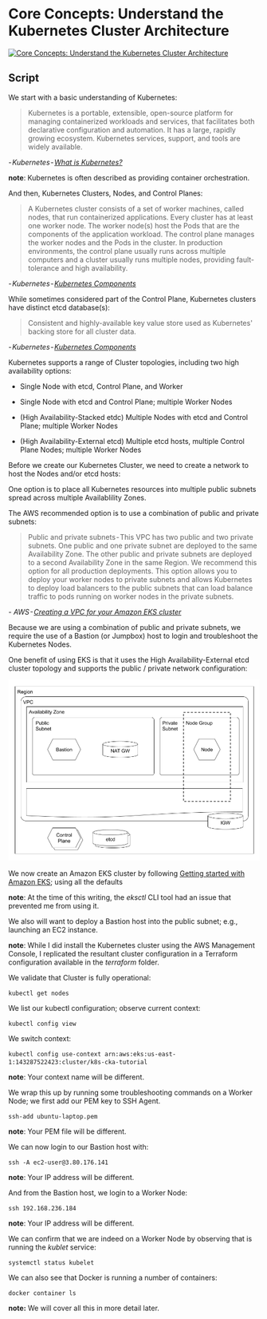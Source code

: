 # Core Concepts: Understand the Kubernetes Cluster Architecture

[![Core Concepts: Understand the Kubernetes Cluster Architecture](http://img.youtube.com/vi/lp9Swv1G5SI/0.jpg)](
https://youtu.be/lp9Swv1G5SI)

## Script

We start with a basic understanding of Kubernetes:

> Kubernetes is a portable, extensible, open-source platform for managing containerized workloads and services, that facilitates both declarative configuration and automation. It has a large, rapidly growing ecosystem. Kubernetes services, support, and tools are widely available.

*- Kubernetes - [What is Kubernetes?](https://kubernetes.io/docs/concepts/overview/what-is-kubernetes/)*

**note**: Kubernetes is often described as providing container orchestration.

And then, Kubernetes Clusters, Nodes, and Control Planes:

> A Kubernetes cluster consists of a set of worker machines, called nodes, that run containerized applications. Every cluster has at least one worker node.
The worker node(s) host the Pods that are the components of the application workload. The control plane manages the worker nodes and the Pods in the cluster. In production environments, the control plane usually runs across multiple computers and a cluster usually runs multiple nodes, providing fault-tolerance and high availability.

*- Kubernetes - [Kubernetes Components](https://kubernetes.io/docs/concepts/overview/components/)*

While sometimes considered part of the Control Plane, Kubernetes clusters have distinct etcd database(s):

> Consistent and highly-available key value store used as Kubernetes' backing store for all cluster data.

*- Kubernetes - [Kubernetes Components](https://kubernetes.io/docs/concepts/overview/components/)*

Kubernetes supports a range of Cluster topologies, including two high availability options:

- Single Node with etcd, Control Plane, and Worker

- Single Node with etcd and Control Plane; multiple Worker Nodes

- (High Availability-Stacked etdc) Multiple Nodes with etcd and Control Plane; multiple Worker Nodes

- (High Availability-External etcd) Multiple etcd hosts, multiple Control Plane Nodes; multiple Worker Nodes

Before we create our Kubernetes Cluster, we need to create a network to host the Nodes and/or etcd hosts:

One option is to place all Kubernetes resources into multiple public subnets spread across multiple Availablility Zones.

The AWS recommended option is to use a combination of public and private subnets:

> Public and private subnets - This VPC has two public and two private subnets. One public and one private subnet are deployed to the same Availability Zone. The other public and private subnets are deployed to a second Availability Zone in the same Region. We recommend this option for all production deployments. This option allows you to deploy your worker nodes to private subnets and allows Kubernetes to deploy load balancers to the public subnets that can load balance traffic to pods running on worker nodes in the private subnets.

*- AWS - [Creating a VPC for your Amazon EKS cluster](https://docs.aws.amazon.com/eks/latest/userguide/create-public-private-vpc.html)*

Because we are using a combination of public and private subnets, we require the use of a Bastion (or Jumpbox) host to login and troubleshoot the Kubernetes Nodes.

One benefit of using EKS is that it uses the High Availability-External etcd cluster topology and supports the public / private network configuration:

![k8s networking](k8s-network.png)

We now create an Amazon EKS cluster by following [Getting started with Amazon EKS](https://docs.aws.amazon.com/eks/latest/userguide/getting-started.html); using all the defaults

**note**: At the time of this writing, the *eksctl* CLI tool had an issue that prevented me from using it.

We also will want to deploy a Bastion host into the public subnet; e.g., launching an EC2 instance.

**note**: While I did install the Kubernetes cluster using the AWS Management Console, I replicated the resultant cluster configuration in a Terraform configuration available in the *terraform* folder.

We validate that Cluster is fully operational:

```plaintext
kubectl get nodes
```

We list our kubectl configuration; observe current context:

```plaintext
kubectl config view
```

We switch context:

```plaintext
kubectl config use-context arn:aws:eks:us-east-1:143287522423:cluster/k8s-cka-tutorial
```

**note**: Your context name will be different.

We wrap this up by running some troubleshooting commands on a Worker Node; we first add our PEM key to SSH Agent.

```plaintext
ssh-add ubuntu-laptop.pem
```

**note**: Your PEM file will be different.

We can now login to our Bastion host with:

```plaintext
ssh -A ec2-user@3.80.176.141
```

**note**: Your IP address will be different.

And from the Bastion host, we login to a Worker Node:

```plaintext
ssh 192.168.236.184
```

**note**: Your IP address will be different.

We can confirm that we are indeed on a Worker Node by observing that is running the *kublet* service:

```plaintext
systemctl status kubelet
```

We can also see that Docker is running a number of containers:

```plaintext
docker container ls
```

**note:** We will cover all this in more detail later.
